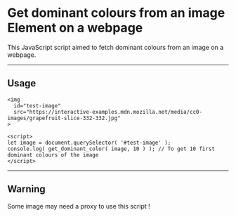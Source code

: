 # Get dominant colours from an image Element on a webpage
This JavaScript script aimed to fetch dominant colours from an image on a webpage.

---
## Usage
```
<img
  id="test-image"
  src="https://interactive-examples.mdn.mozilla.net/media/cc0-images/grapefruit-slice-332-332.jpg"
>

<script>
let image = document.querySelector( '#test-image' );
console.log( get_dominant_color( image, 10 ) ); // To get 10 first dominant colours of the image
</script>
```

---
## Warning
Some image may need a proxy to use this script !

